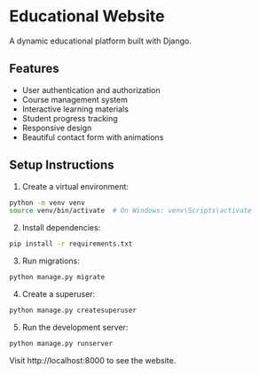 # Educational Website

A dynamic educational platform built with Django.

## Features
- User authentication and authorization
- Course management system
- Interactive learning materials
- Student progress tracking
- Responsive design
- Beautiful contact form with animations

## Setup Instructions

1. Create a virtual environment:
```bash
python -m venv venv
source venv/bin/activate  # On Windows: venv\Scripts\activate
```

2. Install dependencies:
```bash
pip install -r requirements.txt
```

3. Run migrations:
```bash
python manage.py migrate
```

4. Create a superuser:
```bash
python manage.py createsuperuser
```

5. Run the development server:
```bash
python manage.py runserver
```

Visit http://localhost:8000 to see the website. 